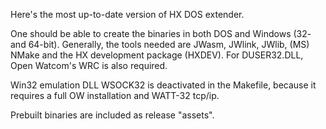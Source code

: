 
Here's the most up-to-date version of HX DOS extender.

One should be able to create the binaries in both DOS and Windows (32- and 64-bit). 
Generally, the tools needed are JWasm, JWlink, JWlib, (MS) NMake and the HX development package (HXDEV).
For DUSER32.DLL, Open Watcom's WRC is also required.

Win32 emulation DLL WSOCK32 is deactivated in the Makefile, because it requires a
full OW installation and WATT-32 tcp/ip.

Prebuilt binaries are included as release "assets".


